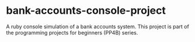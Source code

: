 # bank-accounts-console-project
A ruby console simulation of a bank accounts system. This project is part of the programming projects for beginners (PP4B) series.
